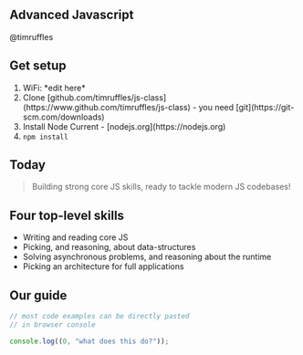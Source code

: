 ## Advanced Javascript

@timruffles

## Get setup

<ol>
  <li >WiFi: <span contenteditable>*edit here*</span></li>
  <li>Clone [github.com/timruffles/js-class](https://www.github.com/timruffles/js-class) - you need [git](https://git-scm.com/downloads)</li>
  <li>Install Node Current - [nodejs.org](https://nodejs.org)</label></li>
  <li><label><code>npm install</code></label></li>
</ol>

## Today

> Building strong core JS skills, ready to tackle modern JS codebases!

## Four top-level skills

- Writing and reading core JS
- Picking, and reasoning, about data-structures
- Solving asynchronous problems, and reasoning about the runtime
- Picking an architecture for full applications

## Our guide

```Javascript
// most code examples can be directly pasted
// in browser console

console.log((0, "what does this do?"));
```


